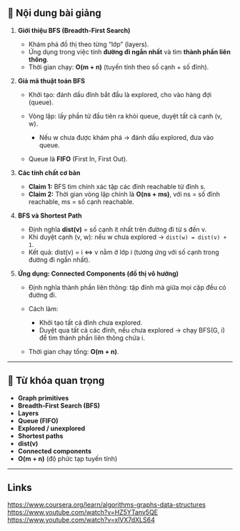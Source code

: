 
## 📘 Nội dung bài giảng

1. **Giới thiệu BFS (Breadth-First Search)**

   * Khám phá đồ thị theo từng “lớp” (layers).
   * Ứng dụng trong việc tính **đường đi ngắn nhất** và tìm **thành phần liên thông**.
   * Thời gian chạy: **O(m + n)** (tuyến tính theo số cạnh + số đỉnh).

2. **Giả mã thuật toán BFS**

   * Khởi tạo: đánh dấu đỉnh bắt đầu là explored, cho vào hàng đợi (queue).
   * Vòng lặp: lấy phần tử đầu tiên ra khỏi queue, duyệt tất cả cạnh (v, w).

     * Nếu w chưa được khám phá → đánh dấu explored, đưa vào queue.
   * Queue là **FIFO** (First In, First Out).

3. **Các tính chất cơ bản**

   * **Claim 1:** BFS tìm chính xác tập các đỉnh reachable từ đỉnh s.
   * **Claim 2:** Thời gian vòng lặp chính là **O(ns + ms)**, với ns = số đỉnh reachable, ms = số cạnh reachable.

4. **BFS và Shortest Path**

   * Định nghĩa **dist(v)** = số cạnh ít nhất trên đường đi từ s đến v.
   * Khi duyệt cạnh (v, w): nếu w chưa explored → `dist(w) = dist(v) + 1`.
   * Kết quả: dist(v) = i ⇔ v nằm ở lớp i (tương ứng với số cạnh trong đường đi ngắn nhất).

5. **Ứng dụng: Connected Components (đồ thị vô hướng)**

   * Định nghĩa thành phần liên thông: tập đỉnh mà giữa mọi cặp đều có đường đi.
   * Cách làm:

     * Khởi tạo tất cả đỉnh chưa explored.
     * Duyệt qua tất cả các đỉnh, nếu chưa explored → chạy BFS(G, i) để tìm thành phần liên thông chứa i.
   * Thời gian chạy tổng: **O(m + n)**.

---

## 🔑 Từ khóa quan trọng

* **Graph primitives**
* **Breadth-First Search (BFS)**
* **Layers**
* **Queue (FIFO)**
* **Explored / unexplored**
* **Shortest paths**
* **dist(v)**
* **Connected components**
* **O(m + n)** (độ phức tạp tuyến tính)

---

## Links

https://www.coursera.org/learn/algorithms-graphs-data-structures
https://www.youtube.com/watch?v=HZ5YTanv5QE
https://www.youtube.com/watch?v=xlVX7dXLS64